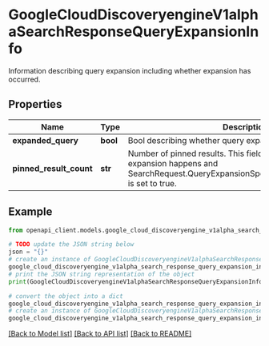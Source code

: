 # GoogleCloudDiscoveryengineV1alphaSearchResponseQueryExpansionInfo

Information describing query expansion including whether expansion has occurred.

## Properties

Name | Type | Description | Notes
------------ | ------------- | ------------- | -------------
**expanded_query** | **bool** | Bool describing whether query expansion has occurred. | [optional] 
**pinned_result_count** | **str** | Number of pinned results. This field will only be set when expansion happens and SearchRequest.QueryExpansionSpec.pin_unexpanded_results is set to true. | [optional] 

## Example

```python
from openapi_client.models.google_cloud_discoveryengine_v1alpha_search_response_query_expansion_info import GoogleCloudDiscoveryengineV1alphaSearchResponseQueryExpansionInfo

# TODO update the JSON string below
json = "{}"
# create an instance of GoogleCloudDiscoveryengineV1alphaSearchResponseQueryExpansionInfo from a JSON string
google_cloud_discoveryengine_v1alpha_search_response_query_expansion_info_instance = GoogleCloudDiscoveryengineV1alphaSearchResponseQueryExpansionInfo.from_json(json)
# print the JSON string representation of the object
print(GoogleCloudDiscoveryengineV1alphaSearchResponseQueryExpansionInfo.to_json())

# convert the object into a dict
google_cloud_discoveryengine_v1alpha_search_response_query_expansion_info_dict = google_cloud_discoveryengine_v1alpha_search_response_query_expansion_info_instance.to_dict()
# create an instance of GoogleCloudDiscoveryengineV1alphaSearchResponseQueryExpansionInfo from a dict
google_cloud_discoveryengine_v1alpha_search_response_query_expansion_info_from_dict = GoogleCloudDiscoveryengineV1alphaSearchResponseQueryExpansionInfo.from_dict(google_cloud_discoveryengine_v1alpha_search_response_query_expansion_info_dict)
```
[[Back to Model list]](../README.md#documentation-for-models) [[Back to API list]](../README.md#documentation-for-api-endpoints) [[Back to README]](../README.md)


